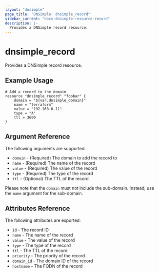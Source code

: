```yaml
---
layout: "dnsimple"
page_title: "DNSimple: dnsimple_record"
sidebar_current: "docs-dnsimple-resource-record"
description: |-
  Provides a DNSimple record resource.
---
```


# dnsimple\_record

Provides a DNSimple record resource.

## Example Usage

```
# Add a record to the domain
resource "dnsimple_record" "foobar" {
	domain = "${var.dnsimple_domain}"
	name = "terraform"
	value = "192.168.0.11"
	type = "A"
	ttl = 3600
}
```

## Argument Reference

The following arguments are supported:

* `domain` - (Required) The domain to add the record to
* `name` - (Required) The name of the record
* `value` - (Required) The value of the record
* `type` - (Required) The type of the record
* `ttl` - (Optional) The TTL of the record

Please note that the `domain` must not include the sub-domain. Instead, use the `name` argument for the sub-domain.

## Attributes Reference

The following attributes are exported:

* `id` - The record ID
* `name` - The name of the record
* `value` - The value of the record
* `type` - The type of the record
* `ttl` - The TTL of the record
* `priority` - The priority of the record
* `domain_id` - The domain ID of the record
* `hostname` - The FQDN of the record
